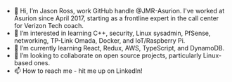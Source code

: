 - 👋 Hi, I’m Jason Ross, work GitHub handle @JMR-Asurion. I've worked at Asurion since April 2017, starting as a frontline expert in the call center for Verizon Tech coach.
- 👀 I’m interested in learning C++, security, Linux sysadmin, PfSense, networking, TP-Link Omada, Docker, and IoT/Raspberry Pi.
- 🌱 I’m currently learning React, Redux, AWS, TypeScript, and DynamoDB.
- 💞️ I’m looking to collaborate on open source projects, particularly Linux-based ones.
- 📫 How to reach me - hit me up on LinkedIn!

<!---
JMR-Asurion/JMR-Asurion is a ✨ special ✨ repository because its `README.md` (this file) appears on your GitHub profile.
You can click the Preview link to take a look at your changes.
--->
